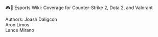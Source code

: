 🎮📖 Esports Wiki: Coverage for Counter-Strike 2, Dota 2, and Valorant  

Authors:
Joash Daligcon  
Aron Limos  
Lance Mirano  
